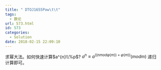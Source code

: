 ```yaml
---
title: " DTOJ1655Pow\t\t"
tags:
  - 数论
url: 573.html
id: 573
categories:
  - Solution
date: 2018-02-15 22:09:10
---
```


求幂大法。如何快速计算$a^{n}\\%p$? $a^n≡a^{((n mod φ(m))+φ(m) ) }(mod m)$ 递归计算即可。